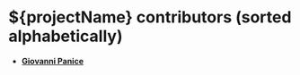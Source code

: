 ${projectName} contributors (sorted alphabetically)
============================================

* **[Giovanni Panice](https://github.com/kmos)**